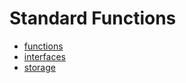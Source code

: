 # Standard Functions

<!-- START_INDEX -->
- [functions](./functions/index.md)
- [interfaces](./interfaces/index.md)
- [storage](./storage/index.md)
<!-- END_INDEX -->
